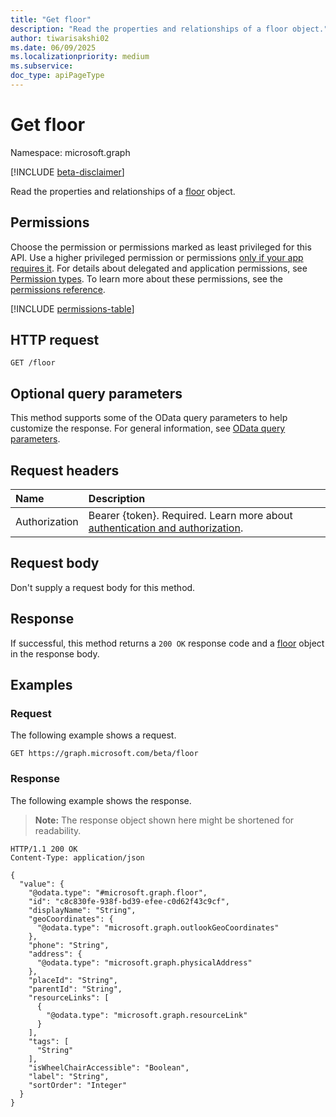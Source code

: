 ```yaml
---
title: "Get floor"
description: "Read the properties and relationships of a floor object."
author: tiwarisakshi02
ms.date: 06/09/2025
ms.localizationpriority: medium
ms.subservice:
doc_type: apiPageType
---
```


# Get floor

Namespace: microsoft.graph

[!INCLUDE [beta-disclaimer](../../includes/beta-disclaimer.md)]

Read the properties and relationships of a [floor](../resources/floor.md) object.

## Permissions

Choose the permission or permissions marked as least privileged for this API. Use a higher privileged permission or permissions [only if your app requires it](/graph/permissions-overview#best-practices-for-using-microsoft-graph-permissions). For details about delegated and application permissions, see [Permission types](/graph/permissions-overview#permission-types). To learn more about these permissions, see the [permissions reference](/graph/permissions-reference).

<!-- {
  "blockType": "permissions",
  "name": "floor-get-permissions"
}
-->
[!INCLUDE [permissions-table](../includes/permissions/floor-get-permissions.md)]

## HTTP request

<!-- {
  "blockType": "ignored"
}
-->
``` http
GET /floor
```

## Optional query parameters

This method supports some of the OData query parameters to help customize the response. For general information, see [OData query parameters](/graph/query-parameters).

## Request headers

|Name|Description|
|:---|:---|
|Authorization|Bearer {token}. Required. Learn more about [authentication and authorization](/graph/auth/auth-concepts).|

## Request body

Don't supply a request body for this method.

## Response

If successful, this method returns a `200 OK` response code and a [floor](../resources/floor.md) object in the response body.

## Examples

### Request

The following example shows a request.
<!-- {
  "blockType": "request",
  "name": "get_floor"
}
-->
``` http
GET https://graph.microsoft.com/beta/floor
```


### Response

The following example shows the response.
>**Note:** The response object shown here might be shortened for readability.
<!-- {
  "blockType": "response",
  "truncated": true,
  "@odata.type": "microsoft.graph.floor"
}
-->
``` http
HTTP/1.1 200 OK
Content-Type: application/json

{
  "value": {
    "@odata.type": "#microsoft.graph.floor",
    "id": "c8c830fe-938f-bd39-efee-c0d62f43c9cf",
    "displayName": "String",
    "geoCoordinates": {
      "@odata.type": "microsoft.graph.outlookGeoCoordinates"
    },
    "phone": "String",
    "address": {
      "@odata.type": "microsoft.graph.physicalAddress"
    },
    "placeId": "String",
    "parentId": "String",
    "resourceLinks": [
      {
        "@odata.type": "microsoft.graph.resourceLink"
      }
    ],
    "tags": [
      "String"
    ],
    "isWheelChairAccessible": "Boolean",
    "label": "String",
    "sortOrder": "Integer"
  }
}
```


